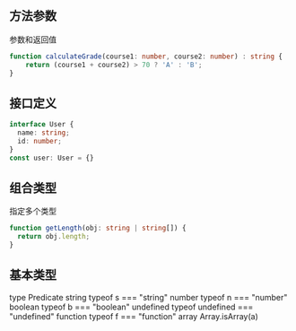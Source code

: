 ## 方法参数

参数和返回值

```ts
function calculateGrade(course1: number, course2: number) : string {
    return (course1 + course2) > 70 ? 'A' : 'B';
}
```

## 接口定义

```ts
interface User {
  name: string;
  id: number;
}
const user: User = {}
```

## 组合类型
指定多个类型
```ts
function getLength(obj: string | string[]) {
  return obj.length;
}
```

## 基本类型

type	Predicate
string	typeof s === "string"
number	typeof n === "number"
boolean	typeof b === "boolean"
undefined	typeof undefined === "undefined"
function	typeof f === "function"
array	Array.isArray(a)

